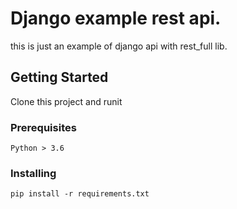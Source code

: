 # Django example rest api.

this is just an example of django api with rest_full lib.

## Getting Started

Clone this project and runit

### Prerequisites

```
Python > 3.6
```

### Installing



```
pip install -r requirements.txt
```

